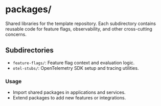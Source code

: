 # packages/

Shared libraries for the template repository. Each subdirectory contains reusable code for feature flags, observability, and other cross-cutting concerns.

## Subdirectories
- `feature-flags/`: Feature flag context and evaluation logic.
- `otel-stubs/`: OpenTelemetry SDK setup and tracing utilities.

### Usage
- Import shared packages in applications and services.
- Extend packages to add new features or integrations.
